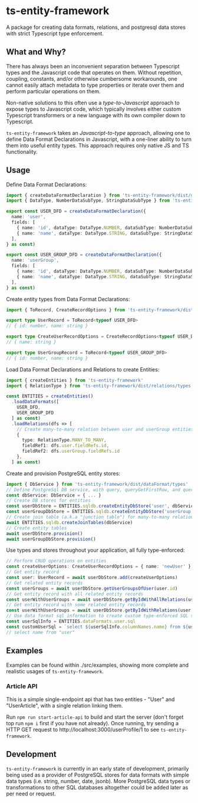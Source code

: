 # ts-entity-framework

A package for creating data formats, relations, and postgresql data stores with strict Typescript type enforcement.

## What and Why?

There has always been an inconvenient separation between Typescript types and the Javascript code that operates on them. Without repetition, coupling, constants, and/or otherwise cumbersome workarounds, one cannot easily attach metadata to type properties or iterate over them and perform particular operations on them.

Non-native solutions to this often use a *type-to-Javascript* approach to expose types to Javascript code, which typically involves either custom Typescript transformers or a new language with its own compiler down to Typescript.

`ts-entity-framework` takes an *Javascript-to-type* approach, allowing one to define Data Format Declarations in Javascript, with a one-liner ability to turn them into useful entity types. This approach requires only native JS and TS functionality.

## Usage

Define Data Format Declarations:

```typescript
import { createDataFormatDeclaration } from 'ts-entity-framework/dist/dataFormat'
import { DataType, NumberDataSubType, StringDataSubType } from 'ts-entity-framework/dist/dataFormat/types'

export const USER_DFD = createDataFormatDeclaration({
  name: 'user',
  fields: [
    { name: 'id', dataType: DataType.NUMBER, dataSubType: NumberDataSubType.SERIAL },
    { name: 'name', dataType: DataType.STRING, dataSubType: StringDataSubType.VARYING_LENGTH, maxLength: 50 },
  ],
} as const)

export const USER_GROUP_DFD = createDataFormatDeclaration({
  name: 'userGroup',
  fields: [
    { name: 'id', dataType: DataType.NUMBER, dataSubType: NumberDataSubType.SERIAL },
    { name: 'name', dataType: DataType.STRING, dataSubType: StringDataSubType.VARYING_LENGTH, maxLength: 50 },
  ],
} as const)
```

Create entity types from Data Format Declarations:

```typescript
import { ToRecord, CreateRecordOptions } from 'ts-entity-framework/dist/dataFormat/types'

export type UserRecord = ToRecord<typeof USER_DFD>
// { id: number, name: string }

export type CreateUserRecordOptions = CreateRecordOptions<typeof USER_DFD>
// { name: string }

export type UserGroupRecord = ToRecord<typeof USER_GROUP_DFD>
// { id: number, name: string }
```

Load Data Format Declarations and Relations to create Entities:

```typescript
import { createEntities } from 'ts-entity-framework'
import { RelationType } from 'ts-entity-framework/dist/relations/types'

const ENTITIES = createEntities()
  .loadDataFormats([
    USER_DFD,
    USER_GROUP_DFD
  ] as const)
  .loadRelations(dfs => [
    // Create many-to-many relation between user and userGroup entities, linked on id fields.
    {
      type: RelationType.MANY_TO_MANY,
      fieldRef1: dfs.user.fieldRefs.id,
      fieldRef2: dfs.userGroup.fieldRefs.id
    },
  ] as const)
```

Create and provision PostgreSQL entity stores:

```typescript
import { DbService } from 'ts-entity-framework/dist/dataFormat/types'
// Define PostgreSql DB service, with query, queryGetFirstRow, and queryGetRows functions.
const dbService: DbService = { ... }
// Create DB stores for entities
const userDbStore = ENTITIES.sqldb.createEntityDbStore('user', dbService)
const userGroupDbStore = ENTITIES.sqldb.createEntityDbStore('userGroup', dbService)
// Create join table (a.k.a "junction table") for many-to-many relations, i.e. user_to_user_group
await ENTITIES.sqldb.createJoinTables(dbService)
// Create entity tables
await userDbStore.provision()
await userGroupDbStore.provision()
```

Use types and stores throughout your application, all fully type-enforced:

```typescript
// Perform CRUD operations on entities
const createUserOptions: CreateUserRecordOptions = { name: 'newUser' }
// Get entity record
const user: UserRecord = await userDbStore.add(createUserOptions)
// Get related entity records
const userGroups = await userDbStore.getUserGroupsOfUser(user.id)
// Get entity record with all related entity records
const userWithUserGroups = await userDbStore.getByIdWithAllRelations(user.id)
// Get entity record with some related entity records
const userWithUserGroups = await userDbStore.getByIdWithRelations(user.id, ['userGroups'])
// Use data format sql information to create custom type-enforced SQL statements
const userSqlInfo = ENTITIES.dataFormats.user.sql
const customUserSql = `select ${userSqlInfo.columnNames.name} from ${userSqlInfo.tableName}`
// select name from "user"
```

## Examples

Examples can be found within ./src/examples, showing more complete and realistic usages of `ts-entity-framework`.

### Article API

This is a simple single-endpoint api that has two entities - "User" and "UserArticle", with a single relation linking them.

Run `npm run start-article-api` to build and start the server (don't forget top run `npm i` first if you have not already). Once running, try sending a HTTP GET request to http://localhost:3000/userProfile/1 to see `ts-entity-framework`.

## Development

`ts-entity-framework` is currently in an early state of development, primarily being used as a provider of PostgreSQL stores for data formats with simple data types (i.e. string, number, date, jsonb). More PostgreSQL data types or transformations to other SQL databases altogether could be added later as per need or request.